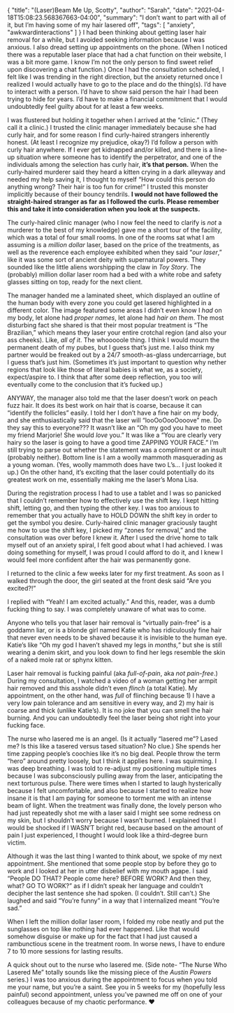 {
    "title": "(Laser)Beam Me Up, Scotty",
    "author": "Sarah",
    "date": "2021-04-18T15:08:23.568367663-04:00",
    "summary": "I don’t want to part with all of it, but I’m having some of my hair lasered off",
    "tags": [
        "anxiety",
        "awkwardinteractions"
    ]
}
I had been thinking about getting laser hair removal for a while, but I
avoided seeking information because I was anxious. I also dread setting
up appointments on the phone. (When I noticed there was a reputable
laser place that had a chat function on their website, I was a bit more
game. I know I’m not the only person to find sweet relief upon
discovering a chat function.) Once I had the consultation scheduled, I
felt like I was trending in the right direction, but the anxiety
returned once I realized I would actually have to go to the place and do
the thing(s). I’d have to interact with a person. I’d have to show said
person the hair I had been trying to hide for years. I’d have to make a
financial commitment that I would undoubtedly feel guilty about for at
least a few weeks.

I was flustered but holding it together when I arrived at the “clinic.”
(They call it a clinic.) I trusted the clinic manager immediately
because she had curly hair, and for some reason I find curly-haired
strangers inherently honest. (At least I recognize my prejudice, okay?)
I’d follow a person with curly hair anywhere. If I ever get kidnapped
and/or killed, and there is a line-up situation where someone has to
identify the perpetrator, and one of the individuals among the selection
has curly hair, **it’s that person.** When the curly-haired murderer
said they heard a kitten crying in a dark alleyway and needed my help
saving it, I thought to myself “How could this person do anything wrong?
Their hair is too fun for crime\!” I trusted this monster implicitly
because of their bouncy tendrils. **I would not have followed the
straight-haired stranger as far as I followed the curls. Please remember
this and take it into consideration when you look at the suspects.**

The curly-haired clinic manager (who I now feel the need to clarify is
*not* a murderer to the best of my knowledge) gave me a short tour of
the facility, which was a total of four small rooms. In one of the rooms
sat what I am assuming is a *million dollar* laser, based on the price
of the treatments, as well as the reverence each employee exhibited when
they said “*our laser*,” like it was some sort of ancient deity with
supernatural powers. They sounded like the little aliens worshipping the
claw in *Toy Story*. The (probably) million dollar laser room had a bed
with a white robe and safety glasses sitting on top, ready for the next
client.

The manager handed me a laminated sheet, which displayed an outline of
the human body with every zone you could get lasered highlighted in a
different color. The image featured some areas I didn’t even know I
*had* on my body, let alone had *proper names*, let alone had *hair on
them*. The most disturbing fact she shared is that their most popular
treatment is “The Brazilian,” which means they laser your entire
crotchal region (and also your ass cheeks). Like, *all of it*. The
whooooole thing. I think I would mourn the permanent death of my pubes,
but I guess that’s just me. I also think my partner would be freaked out
by a 24/7 smooth-as-glass undercarriage, but I guess that’s just him.
(Sometimes it’s just important to question why nether regions that look
like those of literal babies is what we, as a society, expect/aspire to.
I think that after some deep reflection, you too will eventually come to
the conclusion that it’s fucked up.)

ANYWAY, the manager also told me that the laser doesn’t work on peach
fuzz hair. It does its best work on hair that is coarse, because it can
“identify the follicles” easily. I told her I don’t have a fine hair
on my body, and she enthusiastically said that the laser will
“looOoOooOooove” me. Do they say this to everyone??? It wasn’t like an
“Oh my god you have to meet my friend Marjorie\! She would *love* you.”
It was like a “You are clearly very hairy so the laser is going to have
a good time ZAPPING YOUR FACE.” I’m still trying to parse out whether
the statement was a compliment or an insult (probably neither). Bottom
line is I am a woolly mammoth masquerading as a young woman. (Yes,
woolly mammoth does have two L’s… I just looked it up.) On the other
hand, it’s exciting that the laser could potentially do its greatest
work on me, essentially making me the laser’s Mona Lisa.

During the registration process I had to use a tablet and I was so
panicked that I couldn’t remember how to effectively use the shift key.
I kept hitting shift, letting go, and then typing the other key. I was
too anxious to remember that you actually have to HOLD DOWN the shift
key in order to get the symbol you desire. Curly-haired clinic manager
graciously taught me how to use the shift key, I picked my “zones for
removal,” and the consultation was over before I knew it. After I used
the drive home to talk myself out of an anxiety spiral, I felt good
about what I had achieved. I was doing something for myself, I was proud
I could afford to do it, and I knew I would feel more confident after
the hair was permanently gone.

I returned to the clinic a few weeks later for my first treatment. As
soon as I walked through the door, the girl seated at the front desk
said “Are you excited?\!”

I replied with “Yeah\! I am excited actually.” And this, reader, was a
dumb fucking thing to say. I was completely unaware of what was to come.

Anyone who tells you that laser hair removal is “virtually pain-free” is
a goddamn liar, or is a blonde girl named Katie who has ridiculously
fine hair that never even needs to be shaved because it is invisible to
the human eye. Katie’s like “Oh my god I haven’t shaved my legs in
*months,*” but she is still wearing a denim skirt, and you look down to
find her legs resemble the skin of a naked mole rat or sphynx kitten.

Laser hair removal is fucking painful (aka *full-of-pain*, aka *not
pain-free*.) During my consultation, I watched a video of a woman
getting her armpit hair removed and this asshole didn’t even *flinch* (a
total Katie). My appointment, on the other hand, was *full* of flinching
because 1) I have a very low pain tolerance and am sensitive in every
way, and 2) my hair is coarse and thick (unlike Katie’s). It is no joke
that you can smell the hair burning. And you can undoubtedly feel the
laser being shot right into your fucking face.

The nurse who lasered me is an angel. (Is it actually “lasered me”?
Lased me? Is this like a tasered versus tased situation? No clue.) She
spends her time zapping people’s coochies like it’s no big deal. People
throw the term “hero” around pretty loosely, but I think it applies
here. I was squirming. I was deep breathing. I was told to re-adjust my
positioning multiple times because I was subconsciously pulling away
from the laser, anticipating the next torturous pulse. There were times
when I started to laugh hysterically because I felt uncomfortable, and
also because I started to realize how insane it is that I am paying for
someone to torment me with an intense beam of light. When the treatment
was finally done, the lovely person who had just repeatedly shot me with
a laser said I might see some redness on my skin, but I shouldn’t worry
because I wasn’t burned. I explained that I would be shocked if I WASN’T
bright red, because based on the amount of pain I just experienced, I
thought I would look like a third-degree burn victim.

Although it was the last thing I wanted to think about, we spoke of my
next appointment. She mentioned that some people stop by before they go
to work and I looked at her in utter disbelief with my mouth agape. I
said “People DO THAT? People come here? BEFORE WORK? And then they,
what? GO TO WORK?” as if I didn’t speak her language and couldn’t
decipher the last sentence she had spoken. (I couldn’t. Still can’t.)
She laughed and said “You’re funny” in a way that I internalized meant
“You’re sad.”

When I left the million dollar laser room, I folded my robe neatly and
put the sunglasses on top like nothing had ever happened. Like that
would somehow disguise or make up for the fact that I had just caused a
rambunctious scene in the treatment room. In worse news, I have to
endure 7 to 10 more sessions for lasting results.

A quick shout out to the nurse who lasered me. (Side note- “The Nurse
Who Lasered Me” totally sounds like the missing piece of the *Austin
Powers* series.) I was too anxious during the appointment to focus when
you told me your name, but you’re a saint. See you in 5 weeks for my
(hopefully less painful) second appointment, unless you’ve pawned me off
on one of your colleagues because of my chaotic performance. :heart:
